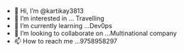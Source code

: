 - 👋 Hi, I’m @kartikay3813
- 👀 I’m interested in ... Travelling
- 🌱 I’m currently learning ...Dev0ps
- 💞️ I’m looking to collaborate on ...Multinational company
- 📫 How to reach me ...9758958297

<!---
kartikay3813/kartikay3813 is a ✨ special ✨ repository because its `README.md` (this file) appears on your GitHub profile.
You can click the Preview link to take a look at your changes.
--->
